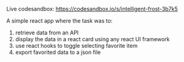 Live codesandbox: https://codesandbox.io/s/intelligent-frost-3b7k5

A simple react app where the task was to:

1. retrieve data from an API
2. display the data in a react card using any react UI framework
3. use react hooks to toggle selecting favorite item
4. export favorited data to a json file
